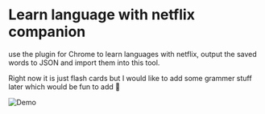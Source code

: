 # Learn language with netflix companion

use the plugin for Chrome to learn languages with netflix, output the saved words to JSON and import them into this tool.

Right now it is just flash cards but I would like to add some grammer stuff later which would be fun to add 🎉

![Demo](https://s7.gifyu.com/images/demo2ce1189003decd58.gif)
